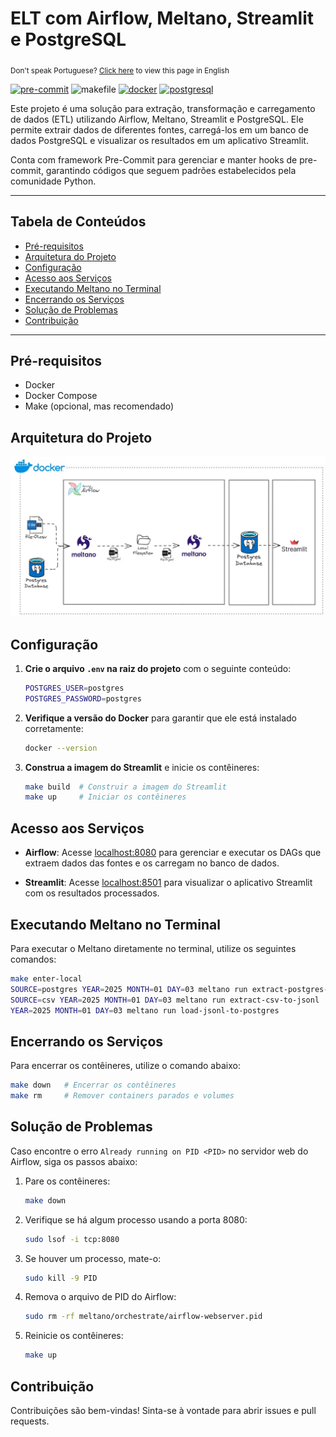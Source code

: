 # ELT com Airflow, Meltano, Streamlit e PostgreSQL
<sub>Don't speak Portuguese? [Click here](https://github.com/Robso-creator/elt_meltano_ind/blob/main/docs/README-en.md) to view
this page in English</sub>

[![pre-commit](https://img.shields.io/badge/pre--commit-enabled-brightgreen?logo=pre-commit)](https://github.com/pre-commit/pre-commit)
![makefile](https://img.shields.io/badge/makefile-enabled-brightgreen?logo=gmail&logoColor=blue)
[![docker](https://img.shields.io/badge/docker-enabled-brightgreen?logo=docker&logoColor=blue)](https://www.docker.com/)
[![postgresql](https://img.shields.io/badge/postgresql-enabled-brightgreen?logo=postgresql&logoColor=blue)](https://www.postgresql.org/)

Este projeto é uma solução para extração, transformação e carregamento de dados (ETL) utilizando Airflow, Meltano, Streamlit e PostgreSQL. Ele permite extrair dados de diferentes fontes, carregá-los em um banco de dados PostgreSQL e visualizar os resultados em um aplicativo Streamlit.

Conta com framework Pre-Commit para gerenciar e manter hooks de pre-commit, garantindo códigos que seguem padrões estabelecidos pela comunidade Python.

---

## Tabela de Conteúdos

- [Pré-requisitos](#pré-requisitos)
- [Arquitetura do Projeto](#arquitetura-do-projeto)
- [Configuração](#configuração)
- [Acesso aos Serviços](#acesso-aos-serviços)
- [Executando Meltano no Terminal](#executando-meltano-no-terminal)
- [Encerrando os Serviços](#encerrando-os-serviços)
- [Solução de Problemas](#solução-de-problemas)
- [Contribuição](#contribuição)

___

## Pré-requisitos

- Docker
- Docker Compose
- Make (opcional, mas recomendado)

## Arquitetura do Projeto

![img](./docs/fluxograma.jpeg)

## Configuração

1. **Crie o arquivo `.env` na raiz do projeto** com o seguinte conteúdo:

    ```bash
    POSTGRES_USER=postgres
    POSTGRES_PASSWORD=postgres
    ```

2. **Verifique a versão do Docker** para garantir que ele está instalado corretamente:

    ```bash
    docker --version
    ```

3. **Construa a imagem do Streamlit** e inicie os contêineres:

    ```bash
    make build  # Construir a imagem do Streamlit
    make up     # Iniciar os contêineres
    ```

## Acesso aos Serviços

- **Airflow**: Acesse [localhost:8080](http://localhost:8080) para gerenciar e executar os DAGs que extraem dados das fontes e os carregam no banco de dados.

- **Streamlit**: Acesse [localhost:8501](http://localhost:8501) para visualizar o aplicativo Streamlit com os resultados processados.

## Executando Meltano no Terminal

Para executar o Meltano diretamente no terminal, utilize os seguintes comandos:

```bash
make enter-local
SOURCE=postgres YEAR=2025 MONTH=01 DAY=03 meltano run extract-postgres-to-jsonl
SOURCE=csv YEAR=2025 MONTH=01 DAY=03 meltano run extract-csv-to-jsonl
YEAR=2025 MONTH=01 DAY=03 meltano run load-jsonl-to-postgres
```

## Encerrando os Serviços

Para encerrar os contêineres, utilize o comando abaixo:

```bash
make down   # Encerrar os contêineres
make rm     # Remover containers parados e volumes
```

## Solução de Problemas

Caso encontre o erro `Already running on PID <PID>` no servidor web do Airflow, siga os passos abaixo:

1. Pare os contêineres:

    ```bash
    make down
    ```

2. Verifique se há algum processo usando a porta 8080:

    ```bash
    sudo lsof -i tcp:8080
    ```

3. Se houver um processo, mate-o:

    ```bash
    sudo kill -9 PID
    ```

4. Remova o arquivo de PID do Airflow:

    ```bash
    sudo rm -rf meltano/orchestrate/airflow-webserver.pid
    ```

5. Reinicie os contêineres:

    ```bash
    make up
    ```

## Contribuição

Contribuições são bem-vindas! Sinta-se à vontade para abrir issues e pull requests.
